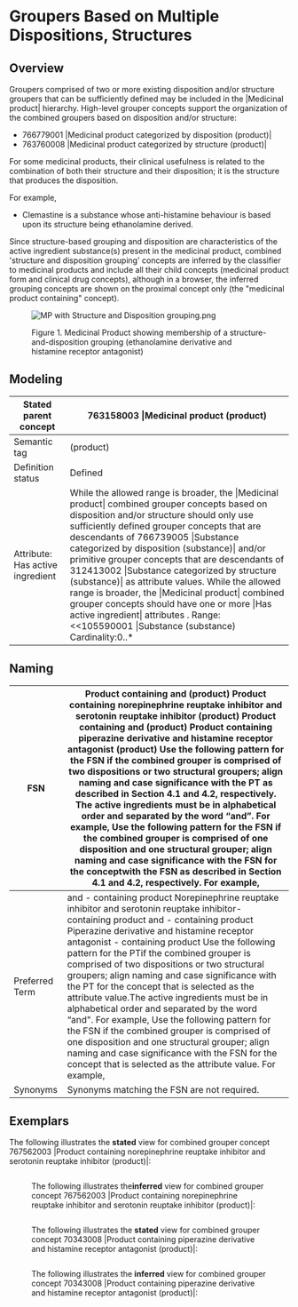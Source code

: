 # Groupers Based on Multiple Dispositions, Structures

## Overview

Groupers comprised of two or more existing disposition and/or structure groupers that can be sufficiently defined may be included in the |Medicinal product| hierarchy. High-level grouper concepts support the organization of the combined groupers based on disposition and/or structure:

* 766779001 |Medicinal product categorized by disposition (product)|
* 763760008 |Medicinal product categorized by structure (product)|

For some medicinal products, their clinical usefulness is related to the combination of both their structure and their disposition; it is the structure that produces the disposition.

For example,

* Clemastine is a substance whose anti-histamine behaviour is based upon its structure being ethanolamine derived.

Since structure-based grouping and disposition are characteristics of the active ingredient substance(s) present in the medicinal product, combined 'structure and disposition grouping' concepts are inferred by the classifier to medicinal products and include all their child concepts (medicinal product form and clinical drug concepts), although in a browser, the inferred grouping concepts are shown on the proximal concept only (the "medicinal product containing" concept).

<figure><img src="https://confluence.ihtsdotools.org/download/attachments/293568803/MP%20with%20Structure%20and%20Disposition%20grouping.png?version=1&#x26;modificationDate=1748543718000&#x26;api=v2" alt="MP with Structure and Disposition grouping.png"><figcaption><p>Figure 1. Medicinal Product showing membership of a structure-and-disposition grouping (ethanolamine derivative and histamine receptor antagonist)</p></figcaption></figure>

## Modeling

| Stated parent concept            | 763158003 \|Medicinal product (product)                                                                                                                                                                                                                                                                                                                                                                                                                                                                                                                                                                                                    |
| -------------------------------- | ------------------------------------------------------------------------------------------------------------------------------------------------------------------------------------------------------------------------------------------------------------------------------------------------------------------------------------------------------------------------------------------------------------------------------------------------------------------------------------------------------------------------------------------------------------------------------------------------------------------------------------------ |
| Semantic tag                     | (product)                                                                                                                                                                                                                                                                                                                                                                                                                                                                                                                                                                                                                                  |
| Definition status                | Defined                                                                                                                                                                                                                                                                                                                                                                                                                                                                                                                                                                                                                                    |
| Attribute: Has active ingredient | While the allowed range is broader, the \|Medicinal product\| combined grouper concepts based on disposition and/or structure should only use sufficiently defined grouper concepts that are descendants of 766739005 \|Substance categorized by disposition (substance)\| and/or primitive grouper concepts that are descendants of 312413002 \|Substance categorized by structure (substance)\| as attribute values. While the allowed range is broader, the \|Medicinal product\| combined grouper concepts should have one or more \|Has active ingredient\| attributes . Range: <<105590001 \|Substance (substance) Cardinality:0..\* |

## Naming

| FSN            | Product containing and (product) Product containing norepinephrine reuptake inhibitor and serotonin reuptake inhibitor (product) Product containing and (product) Product containing piperazine derivative and histamine receptor antagonist (product) Use the following pattern for the FSN if the combined grouper is comprised of two dispositions or two structural groupers; align naming and case significance with the PT as described in Section 4.1 and 4.2, respectively. The active ingredients must be in alphabetical order and separated by the word “and”. For example, Use the following pattern for the FSN if the combined grouper is comprised of one disposition and one structural grouper; align naming and case significance with the FSN for the conceptwith the FSN as described in Section 4.1 and 4.2, respectively. For example, |
| -------------- | ------------------------------------------------------------------------------------------------------------------------------------------------------------------------------------------------------------------------------------------------------------------------------------------------------------------------------------------------------------------------------------------------------------------------------------------------------------------------------------------------------------------------------------------------------------------------------------------------------------------------------------------------------------------------------------------------------------------------------------------------------------------------------------------------------------------------------------------------------------ |
| Preferred Term | and - containing product Norepinephrine reuptake inhibitor and serotonin reuptake inhibitor-containing product and - containing product Piperazine derivative and histamine receptor antagonist - containing product Use the following pattern for the PTif the combined grouper is comprised of two dispositions or two structural groupers; align naming and case significance with the PT for the concept that is selected as the attribute value.The active ingredients must be in alphabetical order and separated by the word “and". For example, Use the following pattern for the FSN if the combined grouper is comprised of one disposition and one structural grouper; align naming and case significance with the FSN for the concept that is selected as the attribute value. For example,                                                      |
| Synonyms       | Synonyms matching the FSN are not required.                                                                                                                                                                                                                                                                                                                                                                                                                                                                                                                                                                                                                                                                                                                                                                                                                  |

## Exemplars

The following illustrates the **stated** view for combined grouper concept 767562003 |Product containing norepinephrine reuptake inhibitor and serotonin reuptake inhibitor (product)|:

<figure><img src="../../../../../../authoring/pharmaceutical-and-biologic-product/images/174691081.png" alt=""><figcaption><p>The following illustrates the<strong>inferred</strong> view for combined grouper concept 767562003 |Product containing norepinephrine reuptake inhibitor and serotonin reuptake inhibitor (product)|:</p></figcaption></figure>

<figure><img src="../../../../../../authoring/pharmaceutical-and-biologic-product/images/174691080.png" alt=""><figcaption><p>The following illustrates the <strong>stated</strong> view for combined grouper concept 70343008 |Product containing piperazine derivative and histamine receptor antagonist (product)|:</p></figcaption></figure>

<figure><img src="../../../../../../authoring/pharmaceutical-and-biologic-product/images/174691079.png" alt=""><figcaption><p>The following illustrates the <strong>inferred</strong> view for combined grouper concept 70343008 |Product containing piperazine derivative and histamine receptor antagonist (product)|:</p></figcaption></figure>

<figure><img src="../../../../../../authoring/pharmaceutical-and-biologic-product/images/174691078.png" alt=""><figcaption></figcaption></figure>
